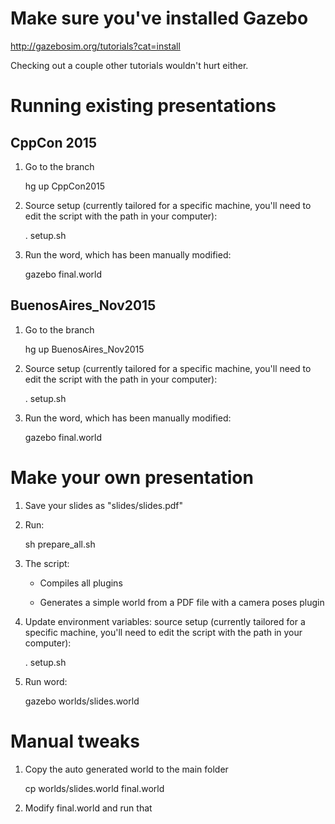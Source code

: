 # Make sure you've installed Gazebo

http://gazebosim.org/tutorials?cat=install

Checking out a couple other tutorials wouldn't hurt either.

# Running existing presentations

## CppCon 2015

1. Go to the branch

    hg up CppCon2015

1. Source setup (currently tailored for a specific machine, you'll need to edit the script with the path in your computer):

    . setup.sh

1. Run the word, which has been manually modified:

    gazebo final.world

## BuenosAires_Nov2015

1. Go to the branch

    hg up BuenosAires_Nov2015

1. Source setup (currently tailored for a specific machine, you'll need to edit the script with the path in your computer):

    . setup.sh

1. Run the word, which has been manually modified:

    gazebo final.world

# Make your own presentation

1. Save your slides as "slides/slides.pdf"

1. Run:

    sh prepare_all.sh

1. The script:

    * Compiles all plugins

    * Generates a simple world from a PDF file with a camera poses plugin

1. Update environment variables: source setup (currently tailored for a specific machine, you'll need to edit the script with the path in your computer):

    . setup.sh

1. Run word:

    gazebo worlds/slides.world

# Manual tweaks

1. Copy the auto generated world to the main folder

    cp worlds/slides.world final.world

1. Modify final.world and run that